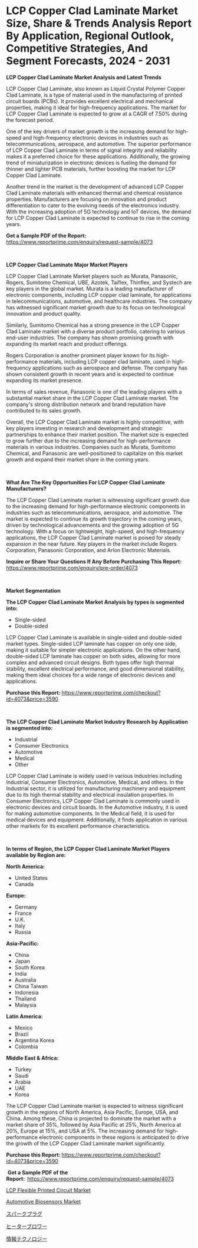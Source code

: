 <p><h1>LCP Copper Clad Laminate Market Size, Share & Trends Analysis Report By Application, Regional Outlook, Competitive Strategies, And Segment Forecasts, 2024 - 2031</h1></p><p><strong>LCP Copper Clad Laminate Market Analysis and Latest Trends</strong></p>
<p><p>LCP Copper Clad Laminate, also known as Liquid Crystal Polymer Copper Clad Laminate, is a type of material used in the manufacturing of printed circuit boards (PCBs). It provides excellent electrical and mechanical properties, making it ideal for high-frequency applications. The market for LCP Copper Clad Laminate is expected to grow at a CAGR of 7.50% during the forecast period.</p><p>One of the key drivers of market growth is the increasing demand for high-speed and high-frequency electronic devices in industries such as telecommunications, aerospace, and automotive. The superior performance of LCP Copper Clad Laminate in terms of signal integrity and reliability makes it a preferred choice for these applications. Additionally, the growing trend of miniaturization in electronic devices is fueling the demand for thinner and lighter PCB materials, further boosting the market for LCP Copper Clad Laminate.</p><p>Another trend in the market is the development of advanced LCP Copper Clad Laminate materials with enhanced thermal and chemical resistance properties. Manufacturers are focusing on innovation and product differentiation to cater to the evolving needs of the electronics industry. With the increasing adoption of 5G technology and IoT devices, the demand for LCP Copper Clad Laminate is expected to continue to rise in the coming years.</p></p>
<p><strong>Get a Sample PDF of the Report:&nbsp;</strong> <a href="https://www.reportprime.com/enquiry/request-sample/4073">https://www.reportprime.com/enquiry/request-sample/4073</a></p>
<p>&nbsp;</p>
<p><strong>LCP Copper Clad Laminate Major Market Players</strong></p>
<p><p>LCP Copper Clad Laminate Market players such as Murata, Panasonic, Rogers, Sumitomo Chemical, UBE, Azotek, Taiflex, Thinflex, and Systech are key players in the global market. Murata is a leading manufacturer of electronic components, including LCP copper clad laminate, for applications in telecommunications, automotive, and healthcare industries. The company has witnessed significant market growth due to its focus on technological innovation and product quality.</p><p>Similarly, Sumitomo Chemical has a strong presence in the LCP Copper Clad Laminate market with a diverse product portfolio, catering to various end-user industries. The company has shown promising growth with expanding its market reach and product offerings.</p><p>Rogers Corporation is another prominent player known for its high-performance materials, including LCP copper clad laminate, used in high-frequency applications such as aerospace and defense. The company has shown consistent growth in recent years and is expected to continue expanding its market presence.</p><p>In terms of sales revenue, Panasonic is one of the leading players with a substantial market share in the LCP Copper Clad Laminate market. The company's strong distribution network and brand reputation have contributed to its sales growth.</p><p>Overall, the LCP Copper Clad Laminate market is highly competitive, with key players investing in research and development and strategic partnerships to enhance their market position. The market size is expected to grow further due to the increasing demand for high-performance materials in various industries. Companies such as Murata, Sumitomo Chemical, and Panasonic are well-positioned to capitalize on this market growth and expand their market share in the coming years.</p></p>
<p>&nbsp;</p>
<p><strong>What Are The Key Opportunities For LCP Copper Clad Laminate Manufacturers?</strong></p>
<p><p>The LCP Copper Clad Laminate market is witnessing significant growth due to the increasing demand for high-performance electronic components in industries such as telecommunications, aerospace, and automotive. The market is expected to continue its growth trajectory in the coming years, driven by technological advancements and the growing adoption of 5G technology. With a focus on lightweight, high-speed, and high-frequency applications, the LCP Copper Clad Laminate market is poised for steady expansion in the near future. Key players in the market include Rogers Corporation, Panasonic Corporation, and Arlon Electronic Materials.</p></p>
<p><strong>Inquire or Share Your Questions If Any Before Purchasing This Report:</strong> <a href="https://www.reportprime.com/enquiry/pre-order/4073">https://www.reportprime.com/enquiry/pre-order/4073</a></p>
<p>&nbsp;</p>
<p><strong>Market Segmentation</strong></p>
<p><strong>The LCP Copper Clad Laminate Market Analysis by types is segmented into:</strong></p>
<p><ul><li>Single-sided</li><li>Double-sided</li></ul></p>
<p><p>LCP Copper Clad Laminate is available in single-sided and double-sided market types. Single-sided LCP laminate has copper on only one side, making it suitable for simpler electronic applications. On the other hand, double-sided LCP laminate has copper on both sides, allowing for more complex and advanced circuit designs. Both types offer high thermal stability, excellent electrical performance, and good dimensional stability, making them ideal choices for a wide range of electronic devices and applications.</p></p>
<p><strong>Purchase this Report:&nbsp;</strong><a href="https://www.reportprime.com/checkout?id=4073&price=3590">https://www.reportprime.com/checkout?id=4073&price=3590</a></p>
<p>&nbsp;</p>
<p><strong>The LCP Copper Clad Laminate Market Industry Research by Application is segmented into:</strong></p>
<p><ul><li>Industrial</li><li>Consumer Electronics</li><li>Automotive</li><li>Medical</li><li>Other</li></ul></p>
<p><p>LCP Copper Clad Laminate is widely used in various industries including Industrial, Consumer Electronics, Automotive, Medical, and others. In the Industrial sector, it is utilized for manufacturing machinery and equipment due to its high thermal stability and electrical insulation properties. In Consumer Electronics, LCP Copper Clad Laminate is commonly used in electronic devices and circuit boards. In the Automotive industry, it is used for making automotive components. In the Medical field, it is used for medical devices and equipment. Additionally, it finds application in various other markets for its excellent performance characteristics.</p></p>
<p>&nbsp;</p>
<p><strong>In terms of Region, the LCP Copper Clad Laminate Market Players available by Region are:</strong></p>
<p>
    <p> <strong> North America: </strong>
        <ul>
            <li>United States</li>
            <li>Canada</li>
        </ul>
        </p> 
    <p> <strong> Europe: </strong>
        <ul>
            <li>Germany</li>
            <li>France</li>
            <li>U.K.</li>
            <li>Italy</li>
            <li>Russia</li>
        </ul>
        </p> 
    <p> <strong> Asia-Pacific: </strong>
        <ul>
            <li>China</li>
            <li>Japan</li>
            <li>South Korea</li>
            <li>India</li>
            <li>Australia</li>
            <li>China Taiwan</li>
            <li>Indonesia</li>
            <li>Thailand</li>
            <li>Malaysia</li>
        </ul>
        </p> 
    <p> <strong> Latin America: </strong>
        <ul>
            <li>Mexico</li>
            <li>Brazil</li>
            <li>Argentina Korea</li>
            <li>Colombia</li>
        </ul>
        </p> 
    <p> <strong> Middle East & Africa: </strong>
        <ul>
            <li>Turkey</li>
            <li>Saudi</li>
            <li>Arabia</li>
            <li>UAE</li>
            <li>Korea</li>
        </ul>
    </p>
    </p>
<p><p>The LCP Copper Clad Laminate market is expected to witness significant growth in the regions of North America, Asia Pacific, Europe, USA, and China. Among these, China is projected to dominate the market with a market share of 35%, followed by Asia Pacific at 25%, North America at 20%, Europe at 15%, and USA at 5%. The increasing demand for high-performance electronic components in these regions is anticipated to drive the growth of the LCP Copper Clad Laminate market significantly.</p></p>
<p><strong>Purchase this Report: </strong><a href="https://www.reportprime.com/checkout?id=4073&price=3590">https://www.reportprime.com/checkout?id=4073&price=3590</a></p>
<p>&nbsp;<strong>Get a Sample PDF of the Report:&nbsp;&nbsp;</strong><a href="https://www.reportprime.com/enquiry/request-sample/4073">https://www.reportprime.com/enquiry/request-sample/4073</a></p>
<p><strong></strong></p>
<p><p><a href="https://github.com/jaidynmorantestelletmjzya/Market-Research-Report-List-2/blob/main/lcp-flexible-printed-circuit-market.md">LCP Flexible Printed Circuit Market</a></p><p><a href="https://issuu.com/reportprime-2/docs/automotive-biosensors-market-size-2030.pptx">Automotive Biosensors Market</a></p><p><a href="https://medium.com/@rocklobster885/%E3%82%B9%E3%83%91%E3%83%BC%E3%82%AF%E3%83%97%E3%83%A9%E3%82%B0%E5%B8%82%E5%A0%B4-%E7%AB%B6%E4%BA%89%E5%88%86%E6%9E%90-%E5%B8%82%E5%A0%B4%E5%8B%95%E5%90%91-2031%E5%B9%B4%E3%81%BE%E3%81%A7%E3%81%AE%E4%BA%88%E6%B8%AC-0fc6bf657644">スパークプラグ</a></p><p><a href="https://medium.com/@horaceogisich78/%E3%83%92%E3%83%BC%E3%82%BF%E3%83%BC%E7%94%A8%E3%83%96%E3%83%AD%E3%83%AF%E3%83%BC%E5%B8%82%E5%A0%B4%E3%81%AE%E3%82%B7%E3%82%A7%E3%82%A2%E3%81%AE%E6%8E%A8%E7%A7%BB%E3%81%A8%E5%B8%82%E5%A0%B4%E6%88%90%E9%95%B7%E3%83%88%E3%83%AC%E3%83%B3%E3%83%892024%E5%B9%B4%E3%81%8B%E3%82%892031%E5%B9%B4%E3%81%BE%E3%81%A7-4eedeb29b45b">ヒーターブロワー</a></p><p><a href="https://github.com/moulafa/Market-Research-Report-List-1/blob/main/393610714946.md">情報テクノロジー</a></p></p>